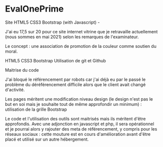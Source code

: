 # EvalOnePrime
Site HTML5 CSS3 Bootstrap (with Javascript) -

J'ai eu 17,5 sur 20 pour ce site internet vitrine que je retravaille actuellement (nous sommes en mai 2021) selon les remarques de l'examinateur.

Le concept : une association de promotion de la couleur comme soutien du moral.

HTML5 CSS3 Bootstrap Utilisation de git et Github

Maitrise du code 

J'ai bloqué le référencement par robots car j'ai déjà eu par le passé le problème du déréférencement difficile alors que le client avait changé d'activité.

Les pages méritent une modification niveau design (le design n'est pas le but en soi mais je souhaite tout de même approfondir un minimum) : utilisation de la grille Bootstrap

Le code et l'utilisation des outils sont maitrisés mais ils méritent d'être approfondis. Avec une adjonction en javascript et php, il sera opérationnel et je pourrai alors y rajouter des meta de référencement, y compris pour les réseaux sociaux : cette mouture est en cours d'amélioration avant d'être placé et utilisé sur un autre hébergement.


